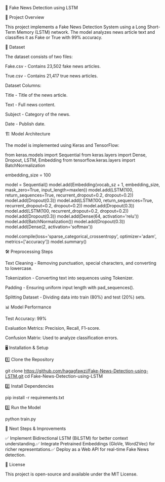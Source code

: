 📰 Fake News Detection using LSTM

📌 Project Overview

This project implements a Fake News Detection System using a Long Short-Term Memory (LSTM) network. The model analyzes news article text and classifies it as Fake or True with 99% accuracy.

📂 Dataset

The dataset consists of two files:

Fake.csv - Contains 23,502 fake news articles.

True.csv - Contains 21,417 true news articles.

Dataset Columns:

Title - Title of the news article.

Text - Full news content.

Subject - Category of the news.

Date - Publish date.

🏗 Model Architecture

The model is implemented using Keras and TensorFlow:

from keras.models import Sequential
from keras.layers import Dense, Dropout, LSTM, Embedding
from tensorflow.keras.layers import BatchNormalization

embedding_size = 100

model = Sequential()
model.add(Embedding(vocab_sz + 1, embedding_size, mask_zero=True, input_length=maxlen))
model.add(LSTM(100, return_sequences=True, recurrent_dropout=0.2, dropout=0.2))
model.add(Dropout(0.3))
model.add(LSTM(100, return_sequences=True, recurrent_dropout=0.2, dropout=0.2))
model.add(Dropout(0.3))
model.add(LSTM(100, recurrent_dropout=0.2, dropout=0.2))
model.add(Dropout(0.3))
model.add(Dense(64, activation='relu'))
model.add(BatchNormalization())
model.add(Dropout(0.3))
model.add(Dense(2, activation='softmax'))

model.compile(loss='sparse_categorical_crossentropy', optimizer='adam', metrics=['accuracy'])
model.summary()

🛠 Preprocessing Steps

Text Cleaning - Removing punctuation, special characters, and converting to lowercase.

Tokenization - Converting text into sequences using Tokenizer.

Padding - Ensuring uniform input length with pad_sequences().

Splitting Dataset - Dividing data into train (80%) and test (20%) sets.

📊 Model Performance

Test Accuracy: 99%

Evaluation Metrics: Precision, Recall, F1-score.

Confusion Matrix: Used to analyze classification errors.

🖥 Installation & Setup

1️⃣ Clone the Repository

git clone https://github.com/hagagfawzi/Fake-News-Detection-using-LSTM.git
cd Fake-News-Detection-using-LSTM

2️⃣ Install Dependencies

pip install -r requirements.txt

3️⃣ Run the Model

python train.py

🚀 Next Steps & Improvements

✅ Implement Bidirectional LSTM (BiLSTM) for better context understanding.✅ Integrate Pretrained Embeddings (GloVe, Word2Vec) for richer representations.✅ Deploy as a Web API for real-time Fake News detection.

📜 License

This project is open-source and available under the MIT License.

